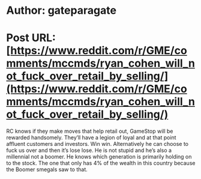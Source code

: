 # Author: gateparagate
# Post URL: [https://www.reddit.com/r/GME/comments/mccmds/ryan_cohen_will_not_fuck_over_retail_by_selling/](https://www.reddit.com/r/GME/comments/mccmds/ryan_cohen_will_not_fuck_over_retail_by_selling/)


RC knows if they make moves that help retail out, GameStop will be rewarded handsomely. They’ll have a legion of loyal and at that point affluent customers and investors. Win win. Alternatively he can choose to fuck us over and then it’s lose lose. He is not stupid and he’s also a millennial not a boomer. He knows which generation is primarily holding on to the stock. The one that only has 4% of the wealth in this country because the Boomer smegals saw to that.